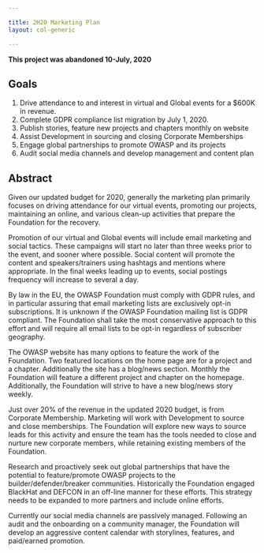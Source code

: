 ```yaml
---

title: 2H20 Marketing Plan
layout: col-generic

---
```


**This project was abandoned 10-July, 2020**

## Goals

1. Drive attendance to and interest in virtual and Global events for a $600K in revenue.
1. Complete GDPR compliance list migration by July 1, 2020.
1. Publish stories, feature new projects and chapters monthly on website
1. Assist Development in sourcing and closing Corporate Memberships
1. Engage global partnerships to promote OWASP and its projects
1. Audit social media channels and develop management and content plan

## Abstract

Given our updated budget for 2020, generally the marketing plan primarily focuses on driving attendance for our virtual events, promoting our projects, maintaining an online, and various clean-up activities that prepare the Foundation for the recovery.

Promotion of our virtual and Global events will include email marketing and social tactics. These campaigns will start no later than three weeks prior to the event, and sooner where possible. Social content will promote the content and speakers/trainers using hashtags and mentions where appropriate. In the final weeks leading up to events, social postings frequency will increase to several a day.

By law in the EU, the OWASP Foundation must comply with GDPR rules, and in particular assuring that email marketing lists are exclusively opt-in subscriptions. It is unknown if the OWASP Foundation mailing list is GDPR compliant. The Foundation shall take the most conservative approach to this effort and will require all email lists to be opt-in regardless of subscriber geography.

The OWASP website has many options to feature the work of the Foundation. Two featured locations on the home page are for a project and a chapter. Additionally the site has a blog/news section. Monthly the Foundation will feature a different project and chapter on the homepage. Additionally, the Foundation will strive to have a new blog/news story weekly.

Just over 20% of the revenue in the updated 2020 budget, is from Corporate Membership. Marketing will work with Development to source and close memberships. The Foundation will explore new ways to source leads for this activity and ensure the team has the tools needed to close and nurture new corporate members, while retaining existing members of the Foundation.

Research and proactively seek out global partnerships that have the potential to feature/promote OWASP projects to the builder/defender/breaker communities. Historically the Foundation engaged BlackHat and DEFCON in an off-line manner for these efforts. This strategy needs to be expanded to more partners and include online efforts.

Currently our social media channels are passively managed. Following an audit and the onboarding on a community manager, the Foundation will develop an aggressive content calendar with storylines, features, and paid/earned promotion.
